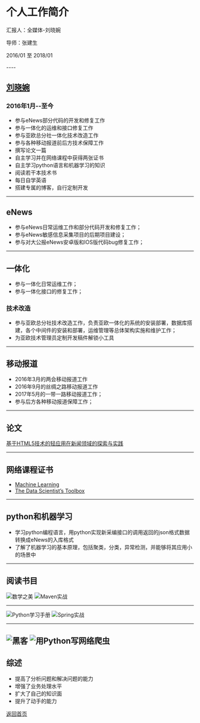 # 个人工作简介
<p> 汇报人：全媒体-刘晓婉 </p>
<p> 导师：张建生 </p>
<p> 2016/01 至 2018/01</p>
----

## [刘晓婉](http://www.liuxiaowan.com)


### 2016年1月--至今
* 参与eNews部分代码的开发和修复工作
* 参与一体化的运维和接口修复工作
* 参与亚欧总分社一体化技术改造工作
* 参与各种移动报道前后方技术保障工作
* 撰写论文一篇
* 自主学习并在网络课程中获得两张证书
* 自主学习python语言和机器学习的知识
* 阅读若干本技术书
* 每日自学英语
* 搭建专属的博客，自行定制开发

----

## eNews

- 参与eNews日常运维工作和部分代码开发和修复工作；
- 参与eNews敏感信息采集项目的后期项目建设；
- 参与对大公报eNews安卓版和IOS版代码bug修复工作；


----

## 一体化

- 参与一体化日常运维工作；
- 参与一体化接口的修复工作；

### 技术改造

- 参与亚欧总分社技术改造工作，负责亚欧一体化的系统的安装部署，数据库搭建，各个中间件的安装和部署，运维管理等总体架构实施和维护工作；
- 为亚欧技术管理员定制开发稿件解锁小工具

----

## 移动报道

- 2016年3月的两会移动报道工作
- 2016年9月的丝绸之路移动报道工作
- 2017年5月的一带一路移动报道工作；
- 参与后方各种移动报道保障工作；

----

## 论文

[基于HTML5技术的轻应用在新闻领域的探索与实践](http://liuxiaowan.com/paper/%E5%9F%BA%E4%BA%8EHTML5%E6%8A%80%E6%9C%AF%E7%9A%84%E8%BD%BB%E5%BA%94%E7%94%A8%E5%9C%A8%E6%96%B0%E9%97%BB%E9%A2%86%E5%9F%9F%E7%9A%84%E6%8E%A2%E7%B4%A2%E4%B8%8E%E5%AE%9E%E8%B7%B5v1.2.pdf)

----

## 网络课程证书

- [Machine Learning](https://www.coursera.org/account/accomplishments/verify/FW95GW7EQCJ2)
- [The Data Scientist’s Toolbox](https://www.coursera.org/account/accomplishments/verify/H2ZHFRBD7L4J)
----

## python和机器学习

- 学习python编程语言，用python实现新采编接口的调用返回的json格式数据转换成eNews的入库格式
- 了解了机器学习的基本原理，包括聚类，分类，异常检测，并能够将其应用小的场景中
----

## 阅读书目

![数学之美](https://github.com/perixiaowan/MarkdownPhotos/blob/master/ebooks/mathbeauty.jpg?raw=true)
![Maven实战](https://github.com/perixiaowan/MarkdownPhotos/blob/master/ebooks/maveninaction.jpg?raw=true)

----
![Python学习手册](https://github.com/perixiaowan/MarkdownPhotos/blob/master/ebooks/LearningPython.jpg?raw=true)
![Spring实战](https://github.com/perixiaowan/MarkdownPhotos/blob/master/ebooks/springinaction.jpg?raw=true)

----

![黑客](https://github.com/perixiaowan/MarkdownPhotos/blob/master/ebooks/heike.jpg?raw=true)
![用Python写网络爬虫](https://github.com/perixiaowan/MarkdownPhotos/blob/master/ebooks/crawler.jpg?raw=true)
----

## 综述

- 提高了分析问题和解决问题的能力
- 增强了业务处理水平
- 扩大了自己的知识面
- 提升了动手的能力

[返回首页](http://www.liuxiaowan.com/keynote/)
